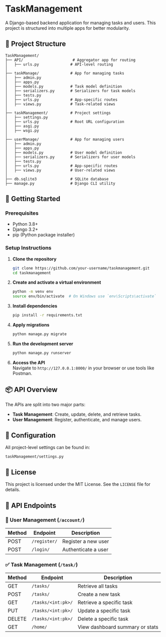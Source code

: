 # TaskManagement

A Django-based backend application for managing tasks and users. This project is structured into multiple apps for better modularity.

## 📁 Project Structure

```
TaskManagement/
├── API/                      # Aggregator app for routing
│   ├── urls.py              # API-level routing
│
├── taskManage/              # App for managing tasks
│   ├── admin.py
│   ├── apps.py
│   ├── models.py            # Task model definition
│   ├── serializers.py       # Serializers for task models
│   ├── tests.py
│   ├── urls.py              # App-specific routes
│   ├── views.py             # Task-related views
│
├── taskManagement/          # Project settings
│   ├── settings.py
│   ├── urls.py              # Root URL configuration
│   ├── asgi.py
│   ├── wsgi.py
│
├── userManage/              # App for managing users
│   ├── admin.py
│   ├── apps.py
│   ├── models.py            # User model definition
│   ├── serializers.py       # Serializers for user models
│   ├── tests.py
│   ├── urls.py              # App-specific routes
│   ├── views.py             # User-related views
│
├── db.sqlite3               # SQLite database
├── manage.py                # Django CLI utility
```

## 🚀 Getting Started

### Prerequisites

- Python 3.8+
- Django 3.2+
- pip (Python package installer)

### Setup Instructions

1. **Clone the repository**  
   ```bash
   git clone https://github.com/your-username/taskmanagement.git
   cd taskmanagement
   ```

2. **Create and activate a virtual environment**  
   ```bash
   python -m venv env
   source env/bin/activate  # On Windows use `env\Scripts\activate`
   ```

3. **Install dependencies**  
   ```bash
   pip install -r requirements.txt
   ```

4. **Apply migrations**  
   ```bash
   python manage.py migrate
   ```

5. **Run the development server**  
   ```bash
   python manage.py runserver
   ```

6. **Access the API**  
   Navigate to `http://127.0.0.1:8000/` in your browser or use tools like Postman.



## 📦 API Overview

The APIs are split into two major parts:

- **Task Management**: Create, update, delete, and retrieve tasks.
- **User Management**: Register, authenticate, and manage users.

## 🔧 Configuration

All project-level settings can be found in:

```
taskManagement/settings.py
```

## 📄 License

This project is licensed under the MIT License. See the `LICENSE` file for details.

## 📌 API Endpoints

### 🔐 User Management (`/account/`)
| Method | Endpoint         | Description              |
|--------|------------------|--------------------------|
| POST   | `/register/`     | Register a new user      |
| POST   | `/login/`        | Authenticate a user      |

### ✅ Task Management (`/task/`)
| Method | Endpoint             | Description                      |
|--------|----------------------|----------------------------------|
| GET    | `/tasks/`            | Retrieve all tasks               |
| POST   | `/tasks/`            | Create a new task                |
| GET    | `/tasks/<int:pk>/`   | Retrieve a specific task         |
| PUT    | `/tasks/<int:pk>/`   | Update a specific task           |
| DELETE | `/tasks/<int:pk>/`   | Delete a specific task           |
| GET    | `/home/`             | View dashboard summary or stats  |